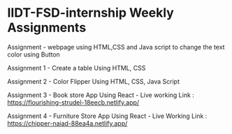 # IIDT-FSD-internship Weekly Assignments
Assignment  - webpage using HTML,CSS and Java script to change the text color using Button

Assignment 1 - Create a table Using HTML, CSS

Assignment 2 - Color Flipper Using HTML, CSS, Java Script

Assignment 3 - Book store App Using React - Live working Link : https://flourishing-strudel-18eecb.netlify.app/

Assignment 4 - Furniture Store App Using React - Live Working Link : https://chipper-naiad-88ea4a.netlify.app/
